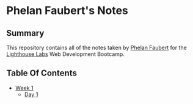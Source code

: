 # Phelan Faubert's Notes

## Summary

This repository contains all of the notes taken by [Phelan Faubert](https://github.com/phelanfaubert) for the [Lighthouse Labs](https://www.lighthouselabs.ca/) Web Development Bootcamp.

## Table Of Contents
* [Week 1](/Week_1)
  * [Day 1](./Week_1/Day_1/What_Should_I_Do_for_Lunch_Tips.md)